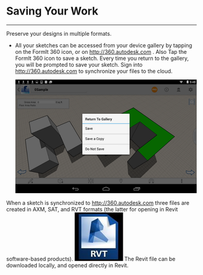 # Saving Your Work

----

Preserve your designs in multiple formats.
 
* All your sketches can be accessed from your device gallery by tapping on the FormIt 360 icon, or on http://360.autodesk.com . Also Tap the FormIt 360 icon to save a sketch. Every time you return to the gallery, you will be prompted to save your sketch. Sign into http://360.autodesk.com to synchronize your files to the cloud. 
    
    ![](Images/GUID-87DA3B6E-82C2-4609-9603-5D8B4C5E1C7C-low.png)

When a sketch is synchronized to http://360.autodesk.com three files are created in AXM, SAT, and RVT formats (the latter for opening in Revit software-based products). ![](Images/GUID-77322109-D293-4D4B-8291-3E3014A9FFE6-low.jpg) The Revit file can be downloaded locally, and opened directly in Revit.
